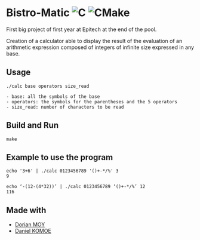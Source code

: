 # Bistro-Matic ![C](https://img.shields.io/badge/c-%2300599C.svg?style=for-the-badge&logo=c&logoColor=white) ![CMake](https://img.shields.io/badge/CMake-%23008FBA.svg?style=for-the-badge&logo=cmake&logoColor=white)

First big project of first year at Epitech at the end of the pool.

Creation of a calculator able to display the result of the evaluation of an arithmetic expression composed of integers of infinite size expressed in any base.
## Usage
```
./calc base operators size_read

- base: all the symbols of the base
- operators: the symbols for the parentheses and the 5 operators
- size_read: number of characters to be read
```

## Build and Run
```
make
```
## Example to use the program
```
echo '3+6' | ./calc 0123456789 '()+-*/%' 3
9
```
```
echo ‘-(12-(4*32))’ | ./calc 0123456789 ‘()+-*/%’ 12
116
```
## Made with
- [Dorian MOY](https://github.com/Croos3r)
- [Daniel KOMOE](https://github.com/dankyle6700)

